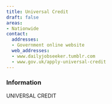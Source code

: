 ```yaml
---
title: Universal Credit
draft: false
areas:
- Nationwide
contact:
  addresses:
  - Government online website
  web_addresses:
  - www.dailyjobseeker.tumblr.com
  - www.gov.uk/apply-universal-credit
---
```


### Information
UNIVERSAL CREDIT

